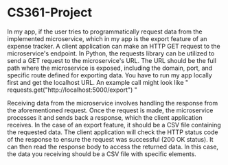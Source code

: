 # CS361-Project


In my app, if the user tries to programmatically request data from the implemented microservice, which in my app is the export feature of an expense tracker. A client application can make an HTTP GET request to the microservice's endpoint. In Python, the requests library can be utilized to send a GET request to the microservice's URL. The URL should be the full path where the microservice is exposed, including the domain, port, and specific route defined for exporting data. 
You have to run my app locally first and get the localhost URL.
An example call might look like " requests.get("http://localhost:5000/export") "

Receiving data from the microservice involves handling the response from the aforementioned request. Once the request is made, the microservice processes it and sends back a response, which the client application receives. In the case of an export feature, it should be a CSV file containing the requested data. The client application will check the HTTP status code of the response to ensure the request was successful (200 OK status). It can then read the response body to access the returned data. In this case, the data you  receiving should be a CSV file with specific elements.
